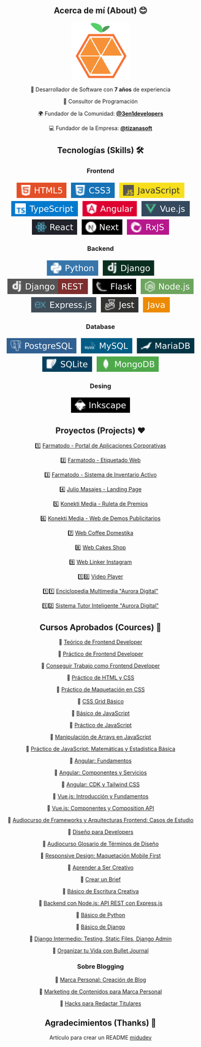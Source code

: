 <section align="center">
 
## Acerca de mí (About) :blush:

<img src="./logo12022.png" alt="Logo 1er Semestre 2022" height="150px">
 
<div align="center">

🚀  Desarrollador de Software con <b>7 años</b> de experiencia
 
:sparkling_heart: Consultor de Programación

🌍 Fundador de la Comunidad: **[@3en1developers](https://github.com/3en1developers)**

:computer: Fundador de la Empresa: **[@tizanasoft](https://github.com/tizanasoft)**
 
</div>

</section>

<section align="center">

## Tecnologías (Skills) 🛠️

<div align="center">

### Frontend

<p align="center">

 <img src="./badgets/frontend/html.svg" alt="HTML" style="vertical-align:top; margin:4px">
 
  <img src="./badgets/frontend/css.svg" alt="CSS" style="vertical-align:top; margin:4px">

 <img src="./badgets/frontend/javascript.svg" alt="JavaScript" style="vertical-align:top; margin:4px">

 <img src="./badgets/frontend/typescript.svg" alt="TypeScript" style="vertical-align:top; margin:4px">
 
 <img src="./badgets/frontend/angular.svg" alt="Angular" style="vertical-align:top; margin:4px">

 <img src="./badgets/frontend/vue.svg" alt="Vue" style="vertical-align:top; margin:4px">

  <img src="./badgets/frontend/react.svg" alt="React" style="vertical-align:top; margin:4px">

  <img src="./badgets/frontend/next.svg" alt="Next" style="vertical-align:top; margin:4px">
  
   <img src="./badgets/frontend/rxjs.svg" alt="RxJS" style="vertical-align:top; margin:4px">

</p>
</div>

</section>

<section align="center">
 
### Backend

<p align="center">
 
  <img src="./badgets/backend/python.svg" alt="Python" style="vertical-align:top; margin:4px">

 <img src="./badgets/backend/django.svg" alt="Django" style="vertical-align:top; margin:4px">

  <img src="./badgets/backend/drf.svg" alt="Django REST Framework" style="vertical-align:top; margin:4px">

  <img src="./badgets/backend/flask.svg" alt="Flask" style="vertical-align:top; margin:4px">

  <img src="./badgets/backend/nodejs.svg" alt="Node.js" style="vertical-align:top; margin:4px">

  <img src="./badgets/backend/expressjs.svg" alt="Express.js" style="vertical-align:top; margin:4px">

  <img src="./badgets/tests/jest.svg" alt="Jest" style="vertical-align:top; margin:4px">

<!--   <img src="./badgets/backend/c.svg" alt="C" style="vertical-align:top; margin:4px">

  <img src="./badgets/backend/cpp.svg" alt="C++" style="vertical-align:top; margin:4px"> -->

  <img src="./badgets/backend/java.svg" alt="Java" style="vertical-align:top; margin:4px">

</p>
</section>

<section align="center">

### Database

  <p align="center">
    <img src="./badgets/database/postgresql.svg" alt="PostgreSQL" style="vertical-align:top; margin:4px">
    <img src="./badgets/database/mysql.svg" alt="MySQL" style="vertical-align:top; margin:4px">
    <img src="./badgets/database/mariadb.svg" alt="MariaDB" style="vertical-align:top; margin:4px">
    <img src="./badgets/database/sqlite.svg" alt="SQLite" style="vertical-align:top; margin:4px">
    <img src="./badgets/database/mongodb.svg" alt="MongoDB" style="vertical-align:top; margin:4px">
    
  </p>
</section>

<!-- 
<section align="center">

### Mobile

  <p align="center">
    <img src="./badgets/mobile/react_native.svg" alt="React Native" style="vertical-align:top; margin:4px">
    <img src="./badgets/mobile/qt.svg" alt="Qt" style="vertical-align:top; margin:4px">
  </p>

</section> -->


<section align="center">

### Desing

  <p align="center">
    <img src="./badgets/design/inkscape.svg" alt="React Native" style="vertical-align:top; margin:4px">
  </p>

</section>


<section align="center">

## Proyectos (Projects) ❤️
 
1️⃣ [Farmatodo - Portal de Aplicaciones Corporativas](https://github.com/achique-luisdan/farmatodo-portal-aplicaciones-corporativas)
 
2️⃣ [Farmatodo - Etiquetado Web](https://github.com/achique-luisdan/farmatodo-etiquetado-web)

3️⃣ [Farmatodo - Sistema de Inventario Activo](https://github.com/achique-luisdan/farmatodo-sistema-inventario-activo)
 
4️⃣ [Julio Masajes - Landing Page](https://github.com/achique-luisdan/web-julio-masajes) 

5️⃣ [Konekti Media - Ruleta de Premios]() 

6️⃣ [Konekti Media - Web de Demos Publicitarios]()

7️⃣ [Web Coffee Domestika](https://github.com/achique-luisdan/web-coffee-domestika)
 
8️⃣ [Web Cakes Shop](https://github.com/achique-luisdan/web-cakes-shop)

9️⃣ [Web Linker Instagram](https://github.com/achique-luisdan/web-linker-instagram)
 
1️⃣0️⃣ [Video Player](https://github.com/achique-luisdan/video-player)

1️⃣1️⃣ [Enciclopedia Multimedia "Aurora Digital"](https://github.com/achique-luisdan/em-aurora-digital)

1️⃣2️⃣ [Sistema Tutor Inteligente "Aurora Digital"](https://github.com/achique-luisdan/sti-aurora-digital)
 
</section>

<section align="center">

## Cursos Aprobados (Cources) :bookmark_tabs:

:large_blue_circle: [Teórico de Frontend Developer](https://platzi.com/p/achiqueluisdan/curso/2467-frontend-developer/diploma/detalle/)
	
:large_blue_circle: [Práctico de Frontend Developer](https://platzi.com/p/achiqueluisdan/curso/2477-frontend-developer-practico/diploma/detalle/)

:large_blue_circle: [Conseguir Trabajo como Frontend Developer](https://platzi.com/p/achiqueluisdan/curso/2641-conseguir-trabajo-frontend/diploma/detalle/)

:large_blue_circle: [Práctico de HTML y CSS](https://platzi.com/p/achiqueluisdan/curso/1758-html-practico/diploma/detalle/)

:large_blue_circle: [Práctico de Maquetación en CSS](https://platzi.com/p/achiqueluisdan/curso/1744-practico-css/diploma/detalle/)

:large_blue_circle: [CSS Grid Básico](https://platzi.com/p/achiqueluisdan/curso/2474-css-grid/diploma/detalle/)

:large_blue_circle: [Básico de JavaScript](https://platzi.com/p/achiqueluisdan/curso/1814-basico-javascript/diploma/detalle/)

:large_blue_circle: [Práctico de JavaScript](https://platzi.com/p/achiqueluisdan/curso/2327-javascript-practico-2021/diploma/detalle/)

:large_blue_circle: [Manipulación de Arrays en JavaScript](https://platzi.com/p/achiqueluisdan/curso/2461-arrays/diploma/detalle/)

:large_blue_circle: [Práctico de JavaScript: Matemáticas y Estadística Básica](https://platzi.com/p/achiqueluisdan/curso/3435-javascript-practico-matematicas/diploma/detalle/)

:large_blue_circle: [Angular: Fundamentos](https://platzi.com/p/achiqueluisdan/curso/2478-angular/diploma/detalle/)
	
:large_blue_circle: [Angular: Componentes y Servicios](https://platzi.com/p/achiqueluisdan/curso/2486-angular-componentes/diploma/detalle/)
	
:large_blue_circle: [Angular: CDK y Tailwind CSS](https://platzi.com/p/achiqueluisdan/curso/4459-angular-tailwind/diploma/detalle/)

:large_blue_circle: [Vue.js: Introducción y Fundamentos](https://platzi.com/p/achiqueluisdan/curso/2819-vuejs/diploma/detalle/)
	
:large_blue_circle: [Vue.js: Componentes y Composition API](https://platzi.com/p/achiqueluisdan/curso/2820-vuejs-componentes-composition/diploma/detalle/)
	
:large_blue_circle: [Audiocurso de Frameworks y Arquitecturas Frontend: Casos de Estudio](https://platzi.com/p/achiqueluisdan/curso/4623-arquitectura-frontend/diploma/detalle/)

:large_blue_circle: [Diseño para Developers](https://platzi.com/p/achiqueluisdan/curso/1906-diseno-programadores/diploma/detalle/)

:large_blue_circle: [Audiocurso Glosario de Términos de Diseño](https://platzi.com/p/achiqueluisdan/curso/2475-glosario-ux/diploma/detalle/)

:large_blue_circle: [Responsive Design: Maquetación Mobile First](https://platzi.com/p/achiqueluisdan/curso/2030-mobile-first/diploma/detalle/)

:large_blue_circle: [Aprender a Ser Creativo](https://platzi.com/p/achiqueluisdan/curso/3097-aprendercreatividad/diploma/detalle/)

:large_blue_circle: [Crear un Brief](https://platzi.com/p/achiqueluisdan/curso/3160-brief-marketing/diploma/detalle/)

:large_blue_circle: [Básico de Escritura Creativa](https://platzi.com/p/achiqueluisdan/curso/2781-escritura-basica/diploma/detalle/)

:large_blue_circle: [Backend con Node.js: API REST con Express.js](https://platzi.com/p/achiqueluisdan/curso/2485-backend-nodejs/diploma/detalle/)

:large_blue_circle: [Básico de Python](https://platzi.com/p/achiqueluisdan/curso/1937-python-basico/diploma/detalle/)
	
:large_blue_circle: [Básico de Django](https://platzi.com/p/achiqueluisdan/curso/2694-django/diploma/detalle/)

:large_blue_circle: [Django Intermedio: Testing, Static Files, Django Admin](https://platzi.com/p/achiqueluisdan/curso/2728-django-intermedio/diploma/detalle/)

:large_blue_circle: [Organizar tu Vida con Bullet Journal](https://platzi.com/p/achiqueluisdan/curso/3094-bullet-journal/diploma/detalle/)
	
### Sobre Blogging

:large_blue_circle: [Marca Personal: Creación de Blog](https://platzi.com/p/achiqueluisdan/curso/2593-blog-personal/diploma/detalle/)

:large_blue_circle: [Marketing de Contenidos para Marca Personal](https://platzi.com/p/achiqueluisdan/curso/3228-contenidosmarcapersonal/diploma/detalle/)

:large_blue_circle: [Hacks para Redactar Titulares](https://platzi.com/p/achiqueluisdan/curso/3040-titulares/diploma/detalle/)

	
## Agradecimientos (Thanks) 🎁

Artículo para crear un README
[midudev](https://midu.dev/como-crear-tu-perfil-de-github-con-readme/)
</section>
